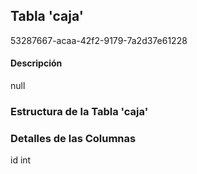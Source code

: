 
## Tabla 'caja'
53287667-acaa-42f2-9179-7a2d37e61228
#### Descripción

null

### Estructura de la Tabla 'caja'




### Detalles de las Columnas
id
int

